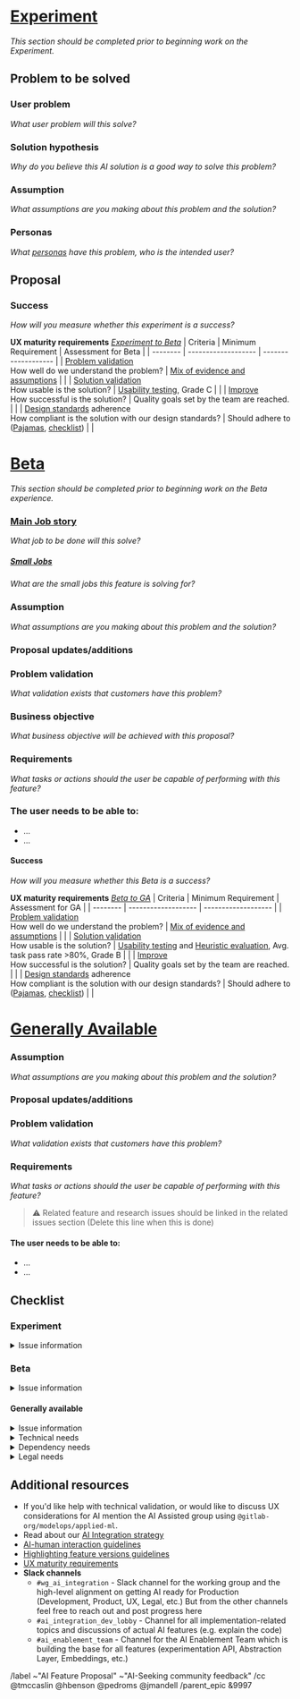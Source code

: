 <!--
HOW TO USE THIS TEMPLATE
To propose an AI experiment, focus on completing the “Experiment” section first. As you refine the idea and gather feedback on your experiment, progress to the Beta section to define how it will evolve, when ready, progress to the “Generally Available release” section to define how it will evolve GA capability. It's important that we link Experiment to Beta to GA release. Feel free to add sections, but the existing ones must be kept and completed.

You can choose how to get started with this template. For example, the proposal can start as an issue, and then be promoted to an epic to house all the work related to the Experiment, Beta, and GA release. If you prefer to start with an epic, you have to manually apply the proposal template. Regardless, if the experiment is eventually prioritized for development, the template content will need to appear in a top-level epic so it can be tracked alongside other prioritized AI experiments.

TITLE FORMAT
🤖 [AI Proposal] {Need/outcome} {Beneficiary} {Job/Small Job}

The title should be something that is easily understood that quickly communicates the intent of the project allowing team members to easily understand and recognize the expected work that will be done. A proposal title should combine the beneficiary of the feature/UI, the job it will allow them to accomplish (see https://about.gitlab.com/handbook/product/ux/jobs-to-be-done/#how-to-write-a-jtbd), and their expected outcome when the work is delivered. Well-defined statements are concise without sacrificing the substance of the proposal so that anyone can understand it at a glance. (e.g. {Reduce the effort} {for security teams} {when prioritizing business-critical risks in their assets}).
-->

# [Experiment](https://docs.gitlab.com/ee/policy/alpha-beta-support.html#experiment)
_This section should be completed prior to beginning work on the Experiment._

## Problem to be solved
### User problem
_What user problem will this solve?_

### Solution hypothesis
_Why do you believe this AI solution is a good way to solve this problem?_

### Assumption
_What assumptions are you making about this problem and the solution?_

### Personas
_What [personas](https://handbook.gitlab.com/handbook/product/personas/#list-of-user-personas) have this problem, who is the intended user?_

## Proposal
<!-- Explain the proposed changes, including details around usage and business drivers. -->

### Success
_How will you measure whether this experiment is a success?_

**UX maturity requirements** _[Experiment to Beta](https://about.gitlab.com/handbook/product/ai/ux-maturity/#criteria-and-requirements)_
| Criteria | Minimum Requirement | Assessment for Beta |
| -------- | ------------------- | ------------------- |
| [Problem validation](https://about.gitlab.com/handbook/product/ai/ux-maturity/#validation-problem-validation)<br>How well do we understand the problem? | [Mix of evidence and assumptions](https://about.gitlab.com/handbook/product/ai/ux-maturity/#questions-to-ask) | <!-- Acceptable answers: Yes, Somewhat or Somewhat, Somewhat --> |
| [Solution validation](https://about.gitlab.com/handbook/product/ai/ux-maturity/#validation-solution-validation)<br>How usable is the solution? | [Usability testing](https://about.gitlab.com/handbook/product/ux/ux-scorecards/#option-b-perform-a-formative-evaluation), Grade C | <!-- Acceptable: >80% and grade C --> |
| [Improve](https://about.gitlab.com/handbook/product/ai/ux-maturity/#build-improve)<br>How successful is the solution? | Quality goals set by the team are reached. | <!-- Acceptable answers: :white_check_mark: Reached all quality goals for this phase. --> |
| [Design standards](https://about.gitlab.com/handbook/product/ai/ux-maturity/#design-standards) adherence<br>How compliant is the solution with our design standards? |  Should adhere to ([Pajamas](https://design.gitlab.com/), [checklist](https://docs.gitlab.com/ee/development/contributing/design.html#checklist)) | <!-- Acceptable: Mostly adheres to design standards --> |

# [Beta](https://docs.gitlab.com/ee/policy/alpha-beta-support.html#beta)
_This section should be completed prior to beginning work on the Beta experience._
<!-- DO NOT REMOVE THIS SECTION
Although the initial focus is on the “Experiment” section, do not remove this “Beta” section. It's important that we link Experiment to Beta release. Fill this section in as you progress.
-->

### [Main Job story](https://about.gitlab.com/handbook/product/ux/jobs-to-be-done/#how-to-write-a-jtbd)
_What job to be done will this solve?_
<!-- What is the [Main Job story](https://about.gitlab.com/handbook/product/ux/jobs-to-be-done/#how-to-write-a-jtbd) that this proposal was derived from? (e.g. When I am on triage rotation, I want to address all the business-critical risks in my assets, So I can minimize the likelihood of my organization being compromised by a security breach.) -->

##### [Small Jobs](https://about.gitlab.com/handbook/product/ux/jobs-to-be-done/#small-jobs)
_What are the small jobs this feature is solving for?_

### Assumption
_What assumptions are you making about this problem and the solution?_

### Proposal updates/additions
<!-- Explain any changes or updates to the original proposal from the Experiment, including details around usage, business drivers, and reasonings that drove the updates/additions. -->

### Problem validation
_What validation exists that customers have this problem?_
<!-- Refer to https://about.gitlab.com/handbook/product/ux/ux-research/research-in-the-AI-space/#guideline-1-problem-validation---identify-and-understand-user-needs --- to help identify and understand user needs -->

### Business objective
_What business objective will be achieved with this proposal?_
<!-- Objectives (from a business point of view) that will be achieved upon completion. (For instance, Increase engagement by making the experience efficient while reducing the chances of users overlooking high-priority items. -->

### Requirements
_What tasks or actions should the user be capable of performing with this feature?_
<!-- Requirements can be taken from existing features or design issues used to build this proposal. Any related issues should be linked with this issue in the Feature/solution issues section below. They are more granular validated needs, goals, and additional details that the proposal encompasses. -->


### The user needs to be able to:
- ...
- ...

#### Success
_How will you measure whether this Beta is a success?_
<!-- Consider how successful the solution is by looking beyond feature usage as the success metric. Instead consider how useful, efficient, effective, satisfying, and learnable was the feature. The Product Development Flow recommends outcomes and potential activities to create a combined and ongoing quantitative and qualitative feedback loop to evaluate feature success. -->

**UX maturity requirements** _[Beta to GA](https://about.gitlab.com/handbook/product/ai/ux-maturity/#criteria-and-requirements)_
| Criteria | Minimum Requirement | Assessment for GA |
| -------- | ------------------- | ------------------- |
| [Problem validation](https://about.gitlab.com/handbook/product/ai/ux-maturity/#validation-problem-validation)<br>How well do we understand the problem? | [Mix of evidence and assumptions](https://about.gitlab.com/handbook/product/ai/ux-maturity/#questions-to-ask) | <!-- Acceptable answers: Yes, Yes --> |
| [Solution validation](https://about.gitlab.com/handbook/product/ai/ux-maturity/#validation-solution-validation)<br>How usable is the solution? | [Usability testing](https://about.gitlab.com/handbook/product/ux/ux-scorecards/#option-b-perform-a-formative-evaluation) and [Heuristic evaluation](https://about.gitlab.com/handbook/product/ux/ux-scorecards/#option-a-conduct-a-heuristic-evaluation), Avg. task pass rate >80%, Grade B | <!-- Acceptable: >80% and grade B --> |
| [Improve](https://about.gitlab.com/handbook/product/ai/ux-maturity/#build-improve)<br>How successful is the solution? | Quality goals set by the team are reached. | <!-- Acceptable answers: :white_check_mark: Reached all quality goals for this phase. -->  |
| [Design standards](https://about.gitlab.com/handbook/product/ai/ux-maturity/#design-standards) adherence<br>How compliant is the solution with our design standards? |  Should adhere to ([Pajamas](https://design.gitlab.com/), [checklist](https://docs.gitlab.com/ee/development/contributing/design.html#checklist)) | <!-- Acceptable: Completely adheres to design standards --> |

# [Generally Available](https://docs.gitlab.com/ee/policy/alpha-beta-support.html#generally-available-ga)
<!-- DO NOT REMOVE THIS SECTION
Although the initial focus is on the “Experiment” section, do not remove this “Generally Available” section. It's important that we link Beta to GA release. Fill this section in as you progress.
-->

### Assumption
_What assumptions are you making about this problem and the solution?_

### Proposal updates/additions
<!-- Explain any changes or updates to the original proposal from the experiment, including details around usage, business drivers, and reasonings that drove the updates/additions. -->

### Problem validation
_What validation exists that customers have this problem?_
<!-- Refer to https://about.gitlab.com/handbook/product/ux/ux-research/research-in-the-AI-space/#guideline-1-problem-validation --- to help identify and understand user needs -->

### Requirements
_What tasks or actions should the user be capable of performing with this feature?_
<!-- Requirements can be taken from existing features or design issues used to build this proposal. Any related issues should be linked with this issue in the Feature/solution issues section below. They are more granular validated needs, goals, and additional details that the proposal encompasses. -->

> ⚠️ Related feature and research issues should be linked in the related issues section (Delete this line when this is done)

#### The user needs to be able to:
- ...
- ...

## Checklist
### Experiment
<details> <summary> Issue information </summary>

- [ ] Add information to the issue body about:
    - [ ] The user problem being solved
    - [ ] Why the solution hypothesis solves this problem
    - [ ] Your assumptions have been defined
    - [ ] Who it's for, list of personas impacted
    - [ ] Your proposal has been defined
    - [ ] Your success metrics have been defined
    - [ ] UX maturity requirements have been measured
- [ ] Add relevant designs to the Design Management area of the issue if available
- [ ] Confirm that an unexpected outage of this feature will not negatively impact the application or other features
- [ ] Add a feature flag so that this feature can be quickly disabled if/when needed
- [ ] If this experiment introduces a new service or data store, ensure it is not processing or storing [red data](https://about.gitlab.com/handbook/security/data-classification-standard.html#data-classification-levels) without a security and if needed legal review
  - *NOTE*: We recommend using one of the already adopted models or data stores. If you need to use something else, be aware that using other models or data stores will require additional review during the feature stage for operational fitness and compliance.
- [ ] Completed the necessary steps to move from Experiment to Beta
- [ ] Ensure this issue has the ~wg-ai-integration label to ensure visibility to various teams working on this

</details>

### Beta
<details> <summary> Issue information </summary>

- [ ] Add information to the issue body about:
    - [ ] The Main Job story and Small Jobs it's expected to satisfy have been stated
    - [ ] Your assumptions have been defined
    - [ ] Proposal has been updated as necessary
    - [ ] Problem validation inforamtion has been added
    - [ ] Business objective has been defined
    - [ ] Requirements have been defined
    - [ ] Success metrics have been defined
    - [ ] UX maturity requirements have been measured
- [ ] Add all related feature issues to the Linked items section
- [ ] Add all relevant solution validation issues to the Linked items section that shows this proposal will solve the customer problem, or details explaining why it's not possible to provide that validation.
- [ ] Add relevant designs to the Design Management area of the issue.
- [ ] You have adhered to our [Definition of Done](https://docs.gitlab.com/ee/development/contributing/merge_request_workflow.html#definition-of-done) standards
- [ ] Completed the necessary steps to move from Beta to GA

</details>

#### Generally available
<details> <summary> Issue information </summary>

- [ ] Add information to the issue body about:
    - [ ] Your assumptions have been defined
    - [ ] Your proposal has been defined
    - [ ] Problem validation inforamtion has been added
    - [ ] Business objective has been defined
    - [ ] Confidence about this feature has been assessed and defined
    - [ ] Requirements have been defined
- [ ] Add all relevant solution validation issues to the Linked items section that shows this proposal will solve the customer problem, or details explaining why it's not possible to provide that validation.
- [ ] Add relevant designs to the Design Management area of the issue.
- [ ] You have adhered to our [Definition of Done](https://docs.gitlab.com/ee/development/contributing/merge_request_workflow.html#definition-of-done) standards
- [ ] Ensure this issue has the ~wg-ai-integration label to ensure visibility to various teams working on this

</details>

<details> <summary> Technical needs </summary>

- [ ] Please consider the operational aspects of the feature you are creating. A list of things to think about is in: https://gitlab.com/gitlab-org/gitlab/-/issues/403859. We will be improving this process in the future: https://gitlab.com/gitlab-org/gitlab/-/merge_requests/117637#note_1353253349. 
- [ ] @ mention your [AppSec Stable Counterpart](https://about.gitlab.com/handbook/product/categories/) and read the [AI secure coding guidelines](https://docs.gitlab.com/ee/development/secure_coding_guidelines.html#artificial-intelligence-ai-features)

1. Work estimate and skills needs to build an ML viable feature: To build any ML feature depending on the work, there are many personas that contribute including Data Scientist, NLP engineer, ML Engineer, MLOps Engineer, ML Infra engineers, Fullstack engineer to integrate the ML Services with Gitlab. Post-prototype we would assess the skills needed to build a production-grade ML feature for the prototype.
2. Data Limitation: We would like to upfront validate if we have viable data for the feature including whether we can use the DataOps pipeline of ModelOps or create a custom one. We would want to understand the training data, test data, and feedback data to dial up the accuracy and the limitations of the data.
3. Model Limitation: We would want to understand if we can use an open-source pre-trained model, tune and customize it or start a model from scratch as well. Further, we would assess based on the ModelOps model evaluation framework which would be the right model to use based on the use case.
4. Cost, Scalability, Reliability: We would want to estimate the cost of hosting, serving, inference of the model, and the full end-to-end infrastructure including monitoring and observability.
5. Legal and Ethical Framework: We would want to align with legal and ethical framework like any other ModelOps features to cover the nine principles of responsible ML and any legal support needed.

</details>

<details> <summary> Dependency needs </summary>

- [ ] Please consider the operational aspects of the service you are creating. A list of things to think about is in: https://gitlab.com/gitlab-org/gitlab/-/issues/403859. We will be improving this process in the future: https://gitlab.com/gitlab-org/gitlab/-/merge_requests/117637#note_1353253349. 

</details>

<details> <summary> Legal needs </summary>

- [ ]  TBD

</details>

## Additional resources
- If you'd like help with technical validation, or would like to discuss UX considerations for AI mention the AI Assisted group using `@gitlab-org/modelops/applied-ml`.
- Read about our [AI Integration strategy](https://internal-handbook.gitlab.io/handbook/product/ai-strategy/ai-integration-effort/)
- [AI-human interaction guidelines](https://design.gitlab.com/usability/ai-human-interaction)
- [Highlighting feature versions guidelines](https://design.gitlab.com/usability/feature-management#highlighting-feature-versions)
- [UX maturity requirements](https://about.gitlab.com/handbook/product/ai/ux-maturity/)
- **Slack channels**
    - `#wg_ai_integration` - Slack channel for the working group and the high-level alignment on getting AI ready for Production (Development, Product, UX, Legal, etc.) But from the other channels feel free to reach out and post progress here
    - `#ai_integration_dev_lobby` - Channel for all implementation-related topics and discussions of actual AI features (e.g. explain the code)
    - `#ai_enablement_team` - Channel for the AI Enablement Team which is building the base for all features (experimentation API, Abstraction Layer, Embeddings, etc.)

/label ~"AI Feature Proposal" ~"AI-Seeking community feedback" 
/cc @tmccaslin @hbenson @pedroms @jmandell
/parent_epic &9997
